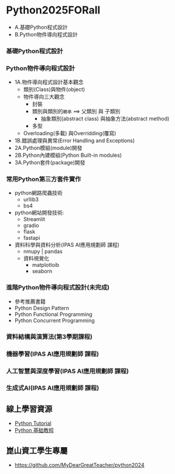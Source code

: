 # Python2025FORall
- A.基礎Python程式設計
- B.Python物件導向程式設計
### 基礎Python程式設計

### Python物件導向程式設計 
- 1A.物件導向程式設計基本觀念
  - 類別(Class)與物件(object)
  - 物件導向三大觀念
    - 封裝
    - 類別與類別的`繼承` ==> 父類別 與 子類別
      - 抽象類別(abstract class) 與抽象方法(abstract method)
    - 多型
  - Overloading(多載) 與Overridding(覆寫)
- 1B.錯誤處理與異常(Error Handling and Exceptions)
- 2A.Python模組(module)開發
- 2B.Python內建模組(Python Built-in modules)
- 3A.Python套件(package)開發

### 常用Python第三方套件實作
- python網路爬蟲技術
  - urllib3
  - bs4 
- python網站開發技術:
  - Streamlit
  - gradio
  - flask
  - fastapi
- 資料科學與資料分析(IPAS AI應用規劃師 課程)
  - nmupy | pandas
  - 資料視覺化
    - matplotloib
    - seaborn

### 進階Python物件導向程式設計(未完成)
- 參考推薦書籍
- Python Design Pattern
- Python Functional Programming
- Python Concurrent Programming

### 資料結構與演算法(第3學期課程)
### 機器學習(IPAS AI應用規劃師 課程)
### 人工智慧與深度學習(IPAS AI應用規劃師 課程)
### 生成式AI(IPAS AI應用規劃師 課程)

## 線上學習資源
- [Python Tutorial](https://www.w3schools.com/python/)
- [Python 基础教程](https://www.runoob.com/python/python-tutorial.html)

## 崑山資工學生專屬
- https://github.com/MyDearGreatTeacher/python2024
